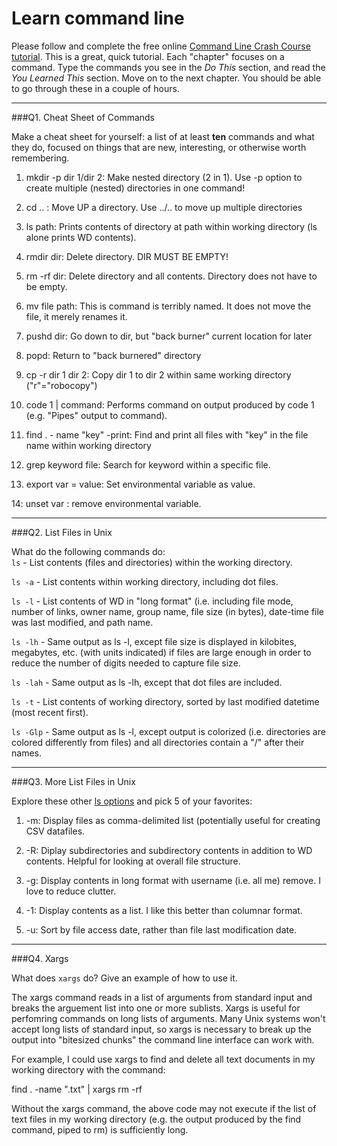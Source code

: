 # Learn command line

Please follow and complete the free online [Command Line Crash Course
tutorial](http://cli.learncodethehardway.org/book/). This is a great,
quick tutorial. Each "chapter" focuses on a command. Type the commands
you see in the _Do This_ section, and read the _You Learned This_
section. Move on to the next chapter. You should be able to go through
these in a couple of hours.

---

###Q1.  Cheat Sheet of Commands  

Make a cheat sheet for yourself: a list of at least **ten** commands and what they do, focused on things that are new, interesting, or otherwise worth remembering.

1) mkdir -p dir 1/dir 2: Make nested directory (2 in 1). Use -p option to create multiple (nested) directories in one command!

2) cd .. : Move UP a directory. Use ../.. to move up multiple directories

3) ls path: Prints contents of directory at path within working directory (ls alone prints WD contents).

4) rmdir dir: Delete directory. DIR MUST BE EMPTY!

5) rm -rf dir: Delete directory and all contents. Directory does not have to be empty.

6) mv file path: This is command is terribly named. It does not move the file, it merely renames it.

7) pushd dir: Go down to dir, but "back burner" current location for later

8) popd: Return to "back burnered" directory

9) cp -r dir 1 dir 2: Copy dir 1 to dir 2 within same working directory ("r"="robocopy")

10) code 1 | command: Performs command on output produced by code 1 (e.g. "Pipes" output to command).

11) find . - name "key" -print: Find and print all files with "key" in the file name within working directory

12) grep keyword file: Search for keyword within a specific file.

13) export var = value: Set environmental variable as value.

14: unset var : remove environmental variable.


---

###Q2.  List Files in Unix   

What do the following commands do:  
`ls`  - List contents (files and directories) within the working directory.

`ls -a`  - List contents within working directory, including dot files.

`ls -l`  - List contents of WD in "long format" (i.e. including file mode, number of links, owner name, group name, file size (in bytes), date-time file was last modified, and path name.

`ls -lh`  - Same output as ls -l, except file size is displayed in kilobites, megabytes, etc. (with units indicated) if files are large enough in order to reduce the number of digits needed to capture file size.

`ls -lah`  - Same output as ls -lh, except that dot files are included.

`ls -t`  - List contents of working directory, sorted by last modified datetime (most recent first).

`ls -Glp`  - Same output as ls -l, except output is colorized (i.e. directories are colored differently from files) and all directories contain a "/" after their names.

---

###Q3.  More List Files in Unix  

Explore these other [ls options](http://www.techonthenet.com/unix/basic/ls.php) and pick 5 of your favorites:

1) -m: Display files as comma-delimited list (potentially useful for creating CSV datafiles.

2) -R: Diplay subdirectories and subdirectory contents in addition to WD contents. Helpful for looking at overall file structure.

3) -g: Display contents in long format with username (i.e. all me) remove. I love to reduce clutter.

4) -1: Display contents as a list. I like this better than columnar format.

5) -u: Sort by file access date, rather than file last modification date.

---

###Q4.  Xargs   

What does `xargs` do? Give an example of how to use it.

The xargs command reads in a list of arguments from standard input and breaks the arguement list into one or more sublists. Xargs is useful for perfomring commands on long lists of arguments. Many Unix systems won't accept long lists of standard input, so xargs is necessary to break up the output into "bitesized chunks" the command line interface can work with. 

For example, I could use xargs to find and delete all text documents in my working directory with the command:

find . -name ".txt" | xargs rm -rf

Without the xargs command, the above code may not execute if the list of text files in my working directory (e.g. the output produced by the find command, piped to rm) is sufficiently long.
 

